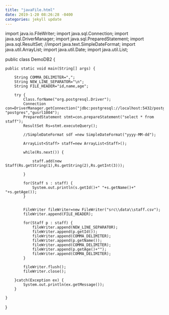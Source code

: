 ```yaml
---
title: "javaFile.html"
date: 2019-1-20 08:26:28 -0400
categories: jekyll update
---
```


import java.io.FileWriter;
import java.sql.Connection;
import java.sql.DriverManager;
import java.sql.PreparedStatement;
import java.sql.ResultSet;
//import java.text.SimpleDateFormat;
import java.util.ArrayList;
import java.util.Date;
import java.util.List;



public class DemoDB2 {

	public static void main(String[] args) {

		String COMMA_DELIMITER=",";
		String NEW_LINE_SEPARATOR="\n";
		String FILE_HEADER="id,name,age";
		
		try {
			Class.forName("org.postgresql.Driver");
			Connection con=DriverManager.getConnection("jdbc:postgresql://localhost:5432/postgres", "postgres","gusrl1004");
			PreparedStatement stmt=con.prepareStatement("select * from staff");
			ResultSet Rs=stmt.executeQuery();
			
			//SimpleDateFormat sdf =new SimpleDateFormat("yyyy-MM-dd");
			
			ArrayList<Staff> staff=new ArrayList<Staff>();
			
			while(Rs.next()) {
				
				staff.add(new Staff(Rs.getString(1),Rs.getString(2),Rs.getInt(3)));
				
			}
			
			for(Staff s : staff) {
				System.out.println(s.getId()+" "+s.getName()+" "+s.getAge());
			}
			
			
			FileWriter fileWriter=new FileWriter("src\\data\\staff.csv");
			fileWriter.append(FILE_HEADER);
			
			for(Staff p : staff) {
				fileWriter.append(NEW_LINE_SEPARATOR);
				fileWriter.append(p.getId());
				fileWriter.append(COMMA_DELIMITER);
				fileWriter.append(p.getName());
				fileWriter.append(COMMA_DELIMITER);
				fileWriter.append(p.getAge()+"");
				fileWriter.append(COMMA_DELIMITER);
			}
			
			fileWriter.flush();
			fileWriter.close();
			
		}catch(Exception ex) {
			System.out.println(ex.getMessage());
		}
		
	}
	
}

